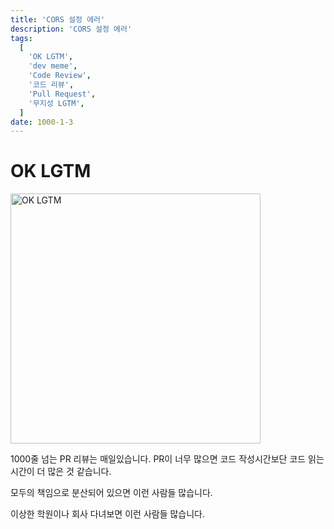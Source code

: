 ```yaml
---
title: 'CORS 설정 에러'
description: 'CORS 설정 에러'
tags:
  [
    'OK LGTM',
    'dev meme',
    'Code Review',
    '코드 리뷰',
    'Pull Request',
    '무지성 LGTM',
  ]
date: 1000-1-3
---
```


# OK LGTM

<p class="center">
<img src="https://user-images.githubusercontent.com/84452145/223464994-cadefd60-86f2-426a-911e-cc9d7ee12a9e.png" width="400px" alt="OK LGTM"></img>
</p>

1000줄 넘는 PR 리뷰는 매일있습니다. PR이 너무 많으면 코드 작성시간보단 코드 읽는 시간이 더 많은 것 같습니다.

모두의 책임으로 분산되어 있으면 이런 사람들 많습니다.

이상한 학원이나 회사 다녀보면 이런 사람들 많습니다.
